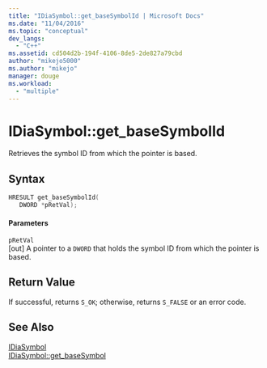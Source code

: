 ```yaml
---
title: "IDiaSymbol::get_baseSymbolId | Microsoft Docs"
ms.date: "11/04/2016"
ms.topic: "conceptual"
dev_langs: 
  - "C++"
ms.assetid: cd504d2b-194f-4106-8de5-2de827a79cbd
author: "mikejo5000"
ms.author: "mikejo"
manager: douge
ms.workload: 
  - "multiple"
---
```

# IDiaSymbol::get_baseSymbolId
Retrieves the symbol ID from which the pointer is based.  
  
## Syntax  
  
```C++  
HRESULT get_baseSymbolId(   
   DWORD *pRetVal);  
```  
  
#### Parameters  
 `pRetVal`  
 [out] A pointer to a `DWORD` that holds the symbol ID from which the pointer is based.  
  
## Return Value  
 If successful, returns `S_OK`; otherwise, returns `S_FALSE` or an error code.  
  
## See Also  
 [IDiaSymbol](../../debugger/debug-interface-access/idiasymbol.md)   
 [IDiaSymbol::get_baseSymbol](../../debugger/debug-interface-access/idiasymbol-get-basesymbol.md)